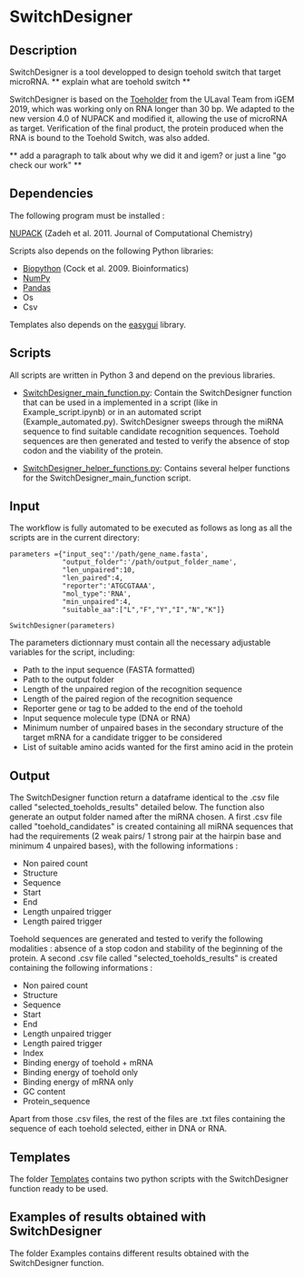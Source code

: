 # SwitchDesigner

## Description

SwitchDesigner is a tool developped to design toehold switch that target microRNA.  ** explain what are toehold switch **

SwitchDesigner is based on the [Toeholder](https://github.com/igem-ulaval/toeholder) from the ULaval Team from iGEM 2019, which was working only on RNA longer than 30 bp. We adapted to the new version 4.0 of NUPACK and modified it, allowing the use of microRNA as target. Verification of the final product, the protein produced when the RNA is bound to the Toehold Switch, was also added.

** add a paragraph to talk about why we did it and igem? or just a line "go check our work" **

## Dependencies 

The following program must be installed :

[NUPACK](http://www.nupack.org) (Zadeh et al. 2011. Journal of Computational Chemistry)

Scripts also depends on the following Python libraries:

- [Biopython](https://biopython.org) (Cock et al. 2009. Bioinformatics)
- [NumPy](https://numpy.org)
- [Pandas](https://pandas.pydata.org)
- Os
- Csv 

Templates also depends on the [easygui](https://easygui.readthedocs.io/en/master/) library.

## Scripts
All scripts are written in Python 3 and depend on the previous libraries.

- [SwitchDesigner_main_function.py](/SwitchDesigner/SwitchDesigner_main_function.py): Contain the SwitchDesigner function that can be used in a implemented in a script (like in Example_script.ipynb) or in an automated script (Example_automated.py). SwitchDesigner sweeps through the miRNA sequence to find suitable candidate recognition sequences. Toehold sequences are then generated and tested to verify the absence of stop codon and the viability of the protein. 

- [SwitchDesigner_helper_functions.py](/SwitchDesigner/SwitchDesigner_helper_functions.py): Contains several helper functions for the SwitchDesigner_main_function script.

## Input

The workflow is fully automated to be executed as follows as long as all the scripts are in the current directory:

```
parameters ={"input_seq":'/path/gene_name.fasta', 
             "output_folder":'/path/output_folder_name',
             "len_unpaired":10,
             "len_paired":4,
             "reporter":'ATGCGTAAA',
             "mol_type":'RNA',
             "min_unpaired":4,
             "suitable_aa":["L","F","Y","I","N","K"]}
             
SwitchDesigner(parameters)             
```

The parameters dictionnary must contain all the necessary adjustable variables for the script, including:
- Path to the input sequence (FASTA formatted)
- Path to the output folder
- Length of the unpaired region of the recognition sequence 
- Length of the paired region of the recognition sequence
- Reporter gene or tag to be added to the end of the toehold
- Input sequence molecule type (DNA or RNA)
- Minimum number of unpaired bases in the secondary structure of the target mRNA for a candidate trigger to be considered
- List of suitable amino acids wanted for the first amino acid in the protein


## Output

The SwitchDesigner function return a dataframe identical to the .csv file called "selected_toeholds_results" detailed below. 
The function also generate an output folder named after the miRNA chosen. A first .csv file called "toehold_candidates" is created containing all miRNA sequences that had the requirements (2 weak pairs/ 1 strong pair at the hairpin base and minimum 4 unpaired bases), with the following informations : 
- Non paired count
- Structure
- Sequence
- Start
- End	
- Length unpaired trigger	
- Length paired trigger 

Toehold sequences are generated and tested to verify the following modalities : absence of a stop codon and stability of the beginning of the protein. A second .csv file called "selected_toeholds_results" is created containing the following informations : 
- Non paired count
- Structure	
- Sequence	
- Start	
- End	
- Length unpaired trigger	
- Length paired trigger	
- Index	
- Binding energy of toehold + mRNA	
- Binding energy of toehold only	
- Binding energy of mRNA only	
- GC content	
- Protein_sequence 

Apart from those .csv files, the rest of the files are .txt files containing the sequence of each toehold selected, either in DNA or RNA.

## Templates

The folder [Templates](/Templates) contains two python scripts with the SwitchDesigner function ready to be used.

## Examples of results obtained with SwitchDesigner

The folder Examples contains different results obtained with the SwitchDesigner function.
